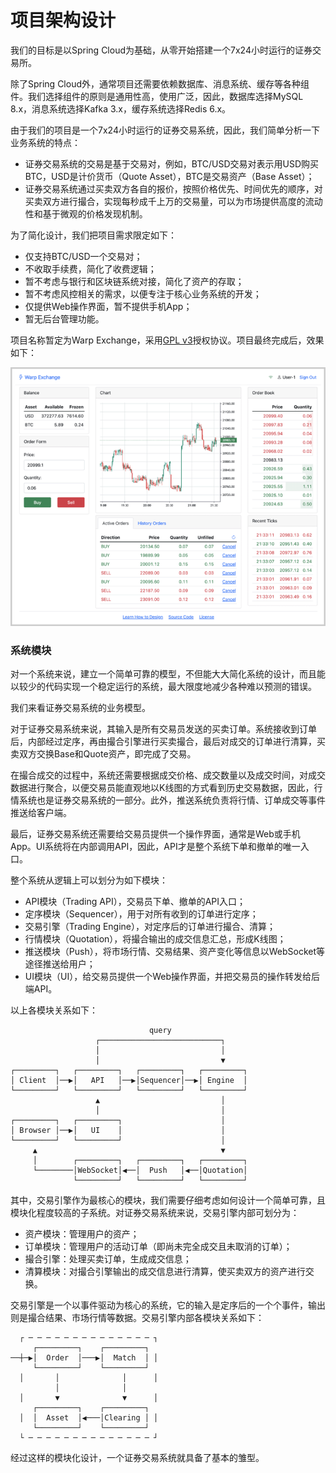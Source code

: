 # 项目架构设计

我们的目标是以Spring Cloud为基础，从零开始搭建一个7x24小时运行的证券交易所。

除了Spring Cloud外，通常项目还需要依赖数据库、消息系统、缓存等各种组件。我们选择组件的原则是通用性高，使用广泛，因此，数据库选择MySQL 8.x，消息系统选择Kafka 3.x，缓存系统选择Redis 6.x。

由于我们的项目是一个7x24小时运行的证券交易系统，因此，我们简单分析一下业务系统的特点：

- 证券交易系统的交易是基于交易对，例如，BTC/USD交易对表示用USD购买BTC，USD是计价货币（Quote Asset），BTC是交易资产（Base Asset）；
- 证券交易系统通过买卖双方各自的报价，按照价格优先、时间优先的顺序，对买卖双方进行撮合，实现每秒成千上万的交易量，可以为市场提供高度的流动性和基于微观的价格发现机制。

为了简化设计，我们把项目需求限定如下：

- 仅支持BTC/USD一个交易对；
- 不收取手续费，简化了收费逻辑；
- 暂不考虑与银行和区块链系统对接，简化了资产的存取；
- 暂不考虑风控相关的需求，以便专注于核心业务系统的开发；
- 仅提供Web操作界面，暂不提供手机App；
- 暂无后台管理功能。

项目名称暂定为Warp Exchange，采用[GPL v3](https://www.gnu.org/licenses/gpl-3.0.txt)授权协议。项目最终完成后，效果如下：

![warpexchange](snapshot.png)

### 系统模块

对一个系统来说，建立一个简单可靠的模型，不但能大大简化系统的设计，而且能以较少的代码实现一个稳定运行的系统，最大限度地减少各种难以预测的错误。

我们来看证券交易系统的业务模型。

对于证券交易系统来说，其输入是所有交易员发送的买卖订单。系统接收到订单后，内部经过定序，再由撮合引擎进行买卖撮合，最后对成交的订单进行清算，买卖双方交换Base和Quote资产，即完成了交易。

在撮合成交的过程中，系统还需要根据成交价格、成交数量以及成交时间，对成交数据进行聚合，以便交易员能直观地以K线图的方式看到历史交易数据，因此，行情系统也是证券交易系统的一部分。此外，推送系统负责将行情、订单成交等事件推送给客户端。

最后，证券交易系统还需要给交易员提供一个操作界面，通常是Web或手机App。UI系统将在内部调用API，因此，API才是整个系统下单和撤单的唯一入口。

整个系统从逻辑上可以划分为如下模块：

- API模块（Trading API），交易员下单、撤单的API入口；
- 定序模块（Sequencer），用于对所有收到的订单进行定序；
- 交易引擎（Trading Engine），对定序后的订单进行撮合、清算；
- 行情模块（Quotation），将撮合输出的成交信息汇总，形成K线图；
- 推送模块（Push），将市场行情、交易结果、资产变化等信息以WebSocket等途径推送给用户；
- UI模块（UI），给交易员提供一个Web操作界面，并把交易员的操作转发给后端API。

以上各模块关系如下：

```ascii
                               query
                   ┌───────────────────────────┐
                   │                           │
                   │                           ▼
┌─────────┐   ┌─────────┐   ┌─────────┐   ┌─────────┐
│ Client  │──▶│   API   │──▶│Sequencer│──▶│ Engine  │
└─────────┘   └─────────┘   └─────────┘   └─────────┘
                   ▲                           │
                   │                           │
┌─────────┐   ┌─────────┐                      │
│ Browser │──▶│   UI    │                      │
└─────────┘   └─────────┘                      │
     ▲                                         ▼
     │        ┌─────────┐   ┌─────────┐   ┌─────────┐
     └────────│WebSocket│◀──│  Push   │◀──│Quotation│
              └─────────┘   └─────────┘   └─────────┘
```

其中，交易引擎作为最核心的模块，我们需要仔细考虑如何设计一个简单可靠，且模块化程度较高的子系统。对证券交易系统来说，交易引擎内部可划分为：

- 资产模块：管理用户的资产；
- 订单模块：管理用户的活动订单（即尚未完全成交且未取消的订单）；
- 撮合引擎：处理买卖订单，生成成交信息；
- 清算模块：对撮合引擎输出的成交信息进行清算，使买卖双方的资产进行交换。

交易引擎是一个以事件驱动为核心的系统，它的输入是定序后的一个个事件，输出则是撮合结果、市场行情等数据。交易引擎内部各模块关系如下：

```ascii
  ┌ ─ ─ ─ ─ ─ ─ ─ ─ ─ ─ ─ ─ ─ ─ ┐
     ┌─────────┐    ┌─────────┐
──┼─▶│  Order  │───▶│  Match  │ │
     └─────────┘    └─────────┘
  │       │              │      │
          │              │
  │       ▼              ▼      │
     ┌─────────┐    ┌─────────┐
  │  │  Asset  │◀───│Clearing │ │
     └─────────┘    └─────────┘
  └ ─ ─ ─ ─ ─ ─ ─ ─ ─ ─ ─ ─ ─ ─ ┘
```

经过这样的模块化设计，一个证券交易系统就具备了基本的雏型。
